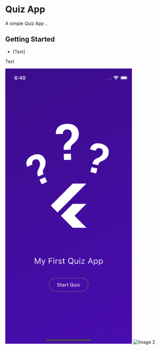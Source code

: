 # Quiz App

A simple Quiz App ..

## Getting Started

- [Text]

Text

<div>
  <img src="assets/screens/start_screen.png" alt="Start Screen" width="400" />
  <img src="Image_2" alt="Image 2" width="400" />
</div>

